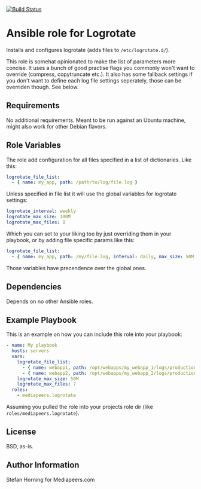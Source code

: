 [![Build Status](https://travis-ci.com/mediafellows/ansible-role-logrotate.svg?branch=master)](https://travis-ci.com/mediafellows/ansible-role-logrotate)

# Ansible role for Logrotate

Installs and configures logrotate (adds files to `/etc/logrotate.d/`).

This role is somehat opinionated to make the list of parameters more concise.
It uses a bunch of good practise flags you commonly won't want to override (compress, copytruncate etc.).
It also has some fallback settings if you don't want to define each log file settings seperately, those can be overriden though.
See below.

## Requirements
No additional requirements. Meant to be run against an Ubuntu machine, might also work for other Debian flavors.

## Role Variables

The role add configuration for all files specified in a list of dictionaries. Like this:

```yaml
logrotate_file_list:
  - { name: my_app, path: /path/to/log/file.log }
```

Unless specified in file list it will use the global variables for logrotate settings:

```yaml
logrotate_interval: weekly
logrotate_max_size: 100M
logrotate_max_files: 8
```

Which you can set to your liking too by just overriding them in your playbook,
or by adding file specific params like this:

```yaml
logrotate_file_list:
  - { name: my_app, path: /my/file.log, interval: daily, max_size: 50M, max_files: 2 }
```
Those variables have precendence over the global ones.

## Dependencies
Depends on no other Ansible roles.

## Example Playbook
This is an example on how you can include this role into your playbook:

```yaml
- name: My playbook
  hosts: servers
  vars:
    logrotate_file_list:
      - { name: webapp1, path: /opt/webapps/my_webapp_1/logs/production.log }
      - { name: webapp2, path: /opt/webapps/my_webapp_2/logs/production.log }
    logrotate_max_size: 50M
    logrotate_max_files: 7
  roles:
    - mediapeers.logrotate
```
Assuming you pulled the role into your projects role dir (like `roles/mediapeers.logrotate`).

## License
BSD, as-is.

## Author Information
Stefan Horning for Mediapeers.com
